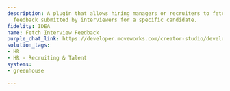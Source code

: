 ```yaml
---
description: A plugin that allows hiring managers or recruiters to fetch interview
  feedback submitted by interviewers for a specific candidate.
fidelity: IDEA
name: Fetch Interview Feedback
purple_chat_link: https://developer.moveworks.com/creator-studio/developer-tools/purple-chat/?conversation=%7B%22startTimestamp%22%3A%2211%3A43+AM%22%2C%22messages%22%3A%5B%7B%22parts%22%3A%5B%7B%22richText%22%3A%22Can+I+see+the+interview+feedback+for+%3Cb%3EJohn+Doe%3C%2Fb%3E%3F%22%7D%5D%2C%22role%22%3A%22user%22%7D%2C%7B%22parts%22%3A%5B%7B%22richText%22%3A%22%3Cp%3E%E2%9C%85+Checking+permissions+to+view+candidate+feedback%3Cbr%3E%5Cn%E2%9C%85+Locating+feedback+for+%3Cstrong%3EJohn+Doe%3C%2Fstrong%3E%3C%2Fp%3E%22%7D%2C%7B%22richText%22%3A%22%3Cp%3ESure%21+Here%E2%80%99s+the+interview+feedback+for+%3Cstrong%3EJohn+Doe%3C%2Fstrong%3E+%28Software+Engineer+position%29%3A%3C%2Fp%3E%5Cn%3Cp%3E%3Cstrong%3EInterviewers%3A%3C%2Fstrong%3E%3C%2Fp%3E%5Cn%3Cul%3E%5Cn++%3Cli%3E%3Cstrong%3EJane+Smith%3A%3C%2Fstrong%3E%3Cbr%3E%5Cn%5Cn++++%3Cul%3E%5Cn++++++%3Cli%3E%3Cstrong%3ERating%3A%3C%2Fstrong%3E+4%2F5%3C%2Fli%3E%5Cn++++++%3Cli%3E%3Cstrong%3EStrengths%3A%3C%2Fstrong%3E+Strong+technical+skills%2C+good+problem+solver.%3C%2Fli%3E%5Cn++++++%3Cli%3E%3Cstrong%3EAreas+for+Improvement%3A%3C%2Fstrong%3E+Needs+to+improve+communication+during+team+discussions.%3C%2Fli%3E%5Cn++++++%3Cli%3E%3Cstrong%3EOverall+Impression%3A%3C%2Fstrong%3E+Impressive+candidate%2C+would+recommend+for+further+rounds.%3C%2Fli%3E%5Cn++++%3C%2Ful%3E%5Cn++%3C%2Fli%3E%5Cn++%3Cli%3E%3Cstrong%3EAlex+Johnson%3A%3C%2Fstrong%3E%3Cbr%3E%5Cn%5Cn++++%3Cul%3E%5Cn++++++%3Cli%3E%3Cstrong%3ERating%3A%3C%2Fstrong%3E+5%2F5%3C%2Fli%3E%5Cn++++++%3Cli%3E%3Cstrong%3EStrengths%3A%3C%2Fstrong%3E+Excellent+coding+skills%2C+quick+thinker.%3C%2Fli%3E%5Cn++++++%3Cli%3E%3Cstrong%3EAreas+for+Improvement%3A%3C%2Fstrong%3E+None+observed.%3C%2Fli%3E%5Cn++++++%3Cli%3E%3Cstrong%3EOverall+Impression%3A%3C%2Fstrong%3E+Highly+recommend+for+the+position.%3C%2Fli%3E%5Cn++++%3C%2Ful%3E%5Cn++%3C%2Fli%3E%5Cn%3C%2Ful%3E%22%7D%2C%7B%22buttons%22%3A%5B%5D%7D%5D%2C%22role%22%3A%22assistant%22%7D%5D%7D
solution_tags:
- HR
- HR - Recruiting & Talent
systems:
- greenhouse

---
```

